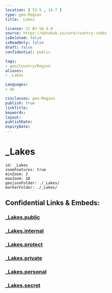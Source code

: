 ```yaml
---
location: [ 53.5 , 14.7 ] 
type: geo-Region
title: _Lakes

license: CC BY-SA 4.0
source: https://datahub.io/core/country-codes
isDeleted: false
isReadOnly: false
draft: false
confidential: public

tags:
- geo/Country/Region
aliases:
- _Lakes

Languages:
- de

cssclasses: geo-Region
publish: true
linkTitle: 
keywords: 
layout: 
publishDate: 
expiryDate: 
---
```


# _Lakes

```leaflet
id: _Lakes
zoomFeatures: true 
minZoom: 2 
maxZoom: 18
geojsonFolder: ./_Lakes/
markerFolder: ./_Lakes/
```


## Confidential Links & Embeds: 

### [_Lakes.public](/_public/\Earth\Continent\Europe\Europe~East\Poland\Provinces~Poland\West_Pomeranian_Lakes.public.md) 

### [_Lakes.internal](/_internal/\Earth\Continent\Europe\Europe~East\Poland\Provinces~Poland\West_Pomeranian_Lakes.internal.md) 

### [_Lakes.protect](/_protect/\Earth\Continent\Europe\Europe~East\Poland\Provinces~Poland\West_Pomeranian_Lakes.protect.md) 

### [_Lakes.private](/_private/\Earth\Continent\Europe\Europe~East\Poland\Provinces~Poland\West_Pomeranian_Lakes.private.md) 

### [_Lakes.personal](/_personal/\Earth\Continent\Europe\Europe~East\Poland\Provinces~Poland\West_Pomeranian_Lakes.personal.md) 

### [_Lakes.secret](/_secret/\Earth\Continent\Europe\Europe~East\Poland\Provinces~Poland\West_Pomeranian_Lakes.secret.md)

